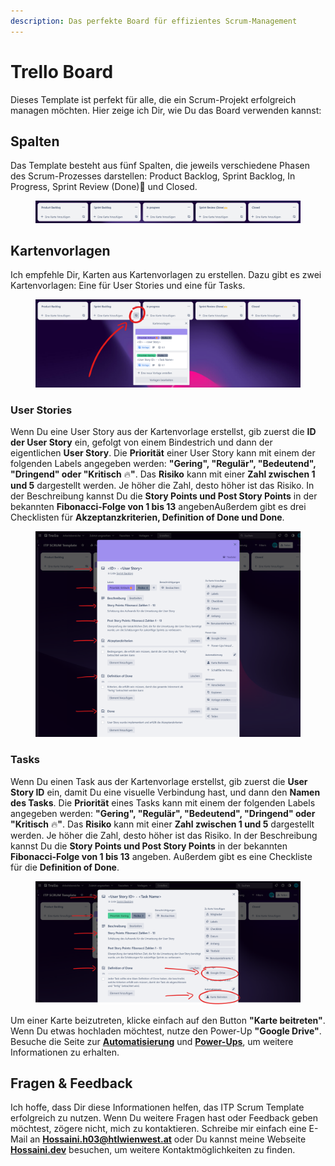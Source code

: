 ```yaml
---
description: Das perfekte Board für effizientes Scrum-Management
---
```


# Trello Board

Dieses Template ist perfekt für alle, die ein Scrum-Projekt erfolgreich managen möchten. Hier zeige ich Dir, wie Du das Board verwenden kannst:

## Spalten

Das Template besteht aus fünf Spalten, die jeweils verschiedene Phasen des Scrum-Prozesses darstellen: Product Backlog, Sprint Backlog, In Progress, Sprint Review (Done)🙌 und Closed.

<figure><img src="../.gitbook/assets/image (7).png" alt=""><figcaption></figcaption></figure>

## Kartenvorlagen

Ich empfehle Dir, Karten aus Kartenvorlagen zu erstellen. Dazu gibt es zwei Kartenvorlagen: Eine für User Stories und eine für Tasks.

<figure><img src="../.gitbook/assets/image.png" alt=""><figcaption></figcaption></figure>

### User Stories

Wenn Du eine User Story aus der Kartenvorlage erstellst, gib zuerst die **ID der User Story** ein, gefolgt von einem Bindestrich und dann der eigentlichen **User Story**. Die **Priorität** einer User Story kann mit einem der folgenden Labels angegeben werden: **"Gering", "Regulär", "Bedeutend", "Dringend" oder "Kritisch** 🔥**"**. Das **Risiko** kann mit einer **Zahl zwischen 1 und 5** dargestellt werden. Je höher die Zahl, desto höher ist das Risiko. In der Beschreibung kannst Du die **Story Points und Post Story Points** in der bekannten **Fibonacci-Folge von 1 bis 13** angebenAußerdem gibt es drei Checklisten für **Akzeptanzkriterien, Definition of Done und Done**.

<figure><img src="../.gitbook/assets/image (3).png" alt=""><figcaption></figcaption></figure>

### Tasks

Wenn Du einen Task aus der Kartenvorlage erstellst, gib zuerst die **User Story ID** ein, damit Du eine visuelle Verbindung hast, und dann den **Namen des Tasks**. Die **Priorität** eines Tasks kann mit einem der folgenden Labels angegeben werden: **"Gering", "Regulär", "Bedeutend", "Dringend" oder "Kritisch** 🔥**"**. Das **Risiko** kann mit einer **Zahl zwischen 1 und 5** dargestellt werden. Je höher die Zahl, desto höher ist das Risiko. In der Beschreibung kannst Du die **Story Points und Post Story Points** in der bekannten **Fibonacci-Folge von 1 bis 13** angeben. Außerdem gibt es eine Checkliste für die **Definition of Done**.

<figure><img src="../.gitbook/assets/image (10).png" alt=""><figcaption></figcaption></figure>

Um einer Karte beizutreten, klicke einfach auf den Button **"Karte beitreten"**. Wenn Du etwas hochladen möchtest, nutze den Power-Up **"Google Drive"**. Besuche die Seite zur [**Automatisierung**](automatisierung.md) und [**Power-Ups**](power-ups.md), um weitere Informationen zu erhalten.

## Fragen & Feedback

Ich hoffe, dass Dir diese Informationen helfen, das ITP Scrum Template erfolgreich zu nutzen. Wenn Du weitere Fragen hast oder Feedback geben möchtest, zögere nicht, mich zu kontaktieren. Schreibe mir einfach eine E-Mail an [**Hossaini.h03@htlwienwest.at**](mailto:Hossaini.h03@htlwienwest.at?subject=ITP%20SCRUM%20Template) oder Du kannst meine Webseite [**Hossaini.dev**](https://hossaini.dev/) besuchen, um weitere Kontaktmöglichkeiten zu finden.
